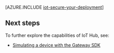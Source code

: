 <properties
 pageTitle="Secure your IoT deployment | Microsoft Azure"
 description="This article details how to secure your IoT deployment"
 services="iot-hub"
 documentationCenter=""
 authors="YuriDio"
 manager="timlt"
 editor=""/>

<tags
 ms.service="iot-hub"
 ms.devlang="na"
 ms.topic="article"
 ms.tgt_pltfrm="na"
 ms.workload="na"
 ms.date="10/07/2016"
 ms.author="yurid"/>

[AZURE.INCLUDE [iot-secure-your-deployment](../../includes/iot-secure-your-deployment.md)]

## Next steps

To further explore the capabilities of IoT Hub, see:

- [Simulating a device with the Gateway SDK][lnk-gateway]

[lnk-gateway]: iot-hub-linux-gateway-sdk-simulated-device.md